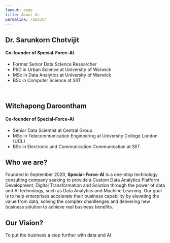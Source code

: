 ```yaml
---
layout: page
title: About Us
permalink: /about/
---
```


## Dr. Sarunkorn Chotvijit
#### Co-founder of Special-Force-AI
* Former Senior Data Science Researcher
* PhD in Urban Science at University of Warwick
* MSc in Data Analytics at University of Warwick
* BSc in Computer Science at SIIT

<br>

## Witchapong Daroontham
#### Co-founder of Special-Force-AI
* Senior Data Scientist at Central Group
* MSc in Telecommunication Engineering at University College London (UCL)
* BSc in Electronic and Communication Communication at SIIT

<!---
itemise:
* 
* 
-->

## Who we are?
Founded in September 2020, **Special-Force-AI** is a one-stop technology consulting company seeking to provide a Custom Data Analytics Platform Development, Digital Transformation and Solution through the power of data and AI technology, such as Data Analytics and Machine Learning. Our goal is to help enterprises accelerate their business capability by elevating the value from data, solving the complex chanllenges and delivering new business solution to achieve real business benefits.

## Our Vision?
To put the business a step further with data and AI
